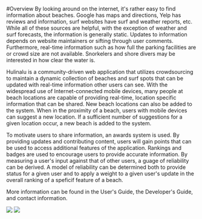 #Overview
By looking around on the internet, it's rather easy to find information about beaches. Google has maps and directions, Yelp has reviews and information, surf websites have surf and weather reports, etc. While all of these sources are helpful, with the exception of weather and surf forecasts, the information is generally static. Updates to information depends on website maintainers or sifting through user comments. Furthermore, real-time information such as how full the parking facilities are or crowd size are not available. Snorkelers and shore divers may be interested in how clear the water is.

Hulinalu is a community-driven web application that utilizes crowdsourcing to maintain a dynamic collection of beaches and surf spots that can be updated with real-time information other users can see. With the widespread use of Internet-connected mobile devices, many people at beach locations are capable of providing real-time, location specific information that can be shared. New beach locations can also be added to the system. When in the proximity of a beach, users with mobile devices can suggest a new location. If a sufficient number of suggestions for a given location occur, a new beach is added to the system. 

To motivate users to share information, an awards system is used. By providing updates and contributing content, users will gain points that can be used to access additional features of the application. Rankings and badges are used to encourage users to provide accurate information. By measuring a user's input against that of other users, a guage of reliability can be derived. A model of reliability can be determined both to provide status for a given user and to apply a weight to a given user's update in the overall ranking of a speficif feature of a beach.

More information can be found in the User's Guide, the Developer's Guide, and contact information.

![](https://raw.github.com/psoulier/Hulinalu/master/doc/images/main.png)
![](https://raw.github.com/psoulier/Hulinalu/master/doc/images/location.png)
